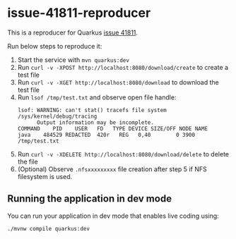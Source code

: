 # issue-41811-reproducer

This is a reproducer for Quarkus [issue 41811](https://github.com/quarkusio/quarkus/issues/41811).

Run below steps to reproduce it:
1. Start the service with `mvn quarkus:dev`
2. Run `curl -v -XPOST http://localhost:8080/download/create` to create a test file
3. Run `curl -v -XGET http://localhost:8080/download` to download the test file
4. Run `lsof /tmp/test.txt` and observe open file handle:
   ```
   lsof: WARNING: can't stat() tracefs file system /sys/kernel/debug/tracing
         Output information may be incomplete.
   COMMAND    PID    USER   FD   TYPE DEVICE SIZE/OFF NODE NAME
   java    484529 REDACTED  420r   REG   0,40        0 3900 /tmp/test.txt
   ```
5. Run `curl -v -XDELETE http://localhost:8080/download/delete` to delete the file
6. (Optional) Observe `.nfsxxxxxxxxx` file creation after step 5 if NFS filesystem is used.

## Running the application in dev mode

You can run your application in dev mode that enables live coding using:

```shell script
./mvnw compile quarkus:dev
```

